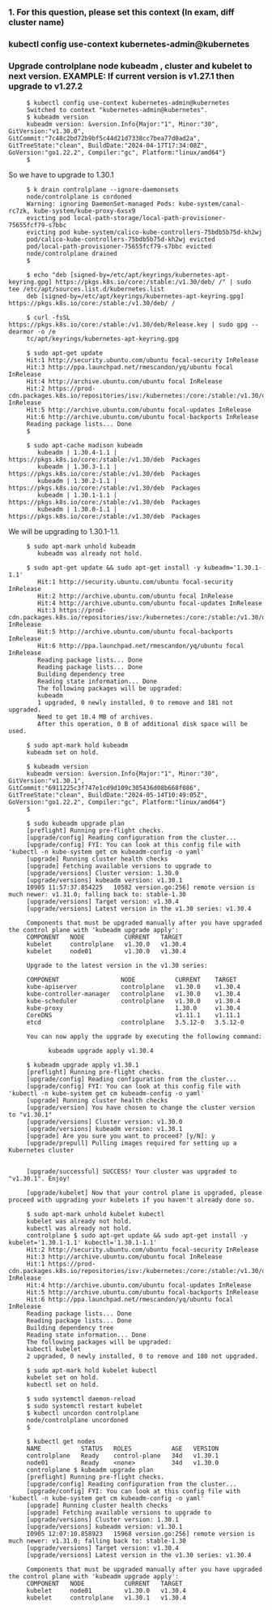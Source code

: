 ### 1. For this question, please set this context (In exam, diff cluster name)
### kubectl config use-context kubernetes-admin@kubernetes

### Upgrade controlplane node kubeadm , cluster and kubelet to next version. EXAMPLE: If current version is v1.27.1 then upgrade to v1.27.2


         $ kubectl config use-context kubernetes-admin@kubernetes
         Switched to context "kubernetes-admin@kubernetes".
         $ kubeadm version
         kubeadm version: &version.Info{Major:"1", Minor:"30", GitVersion:"v1.30.0", GitCommit:"7c48c2bd72b9bf5c44d21d7338cc7bea77d0ad2a", GitTreeState:"clean", BuildDate:"2024-04-17T17:34:08Z", GoVersion:"go1.22.2", Compiler:"gc", Platform:"linux/amd64"}
         $ 

So we have to upgrade to 1.30.1


         $ k drain controlplane --ignore-daemonsets
         node/controlplane is cordoned
         Warning: ignoring DaemonSet-managed Pods: kube-system/canal-rc7zk, kube-system/kube-proxy-6xsx9
         evicting pod local-path-storage/local-path-provisioner-75655fcf79-s7bbc
         evicting pod kube-system/calico-kube-controllers-75bdb5b75d-kh2wj
         pod/calico-kube-controllers-75bdb5b75d-kh2wj evicted
         pod/local-path-provisioner-75655fcf79-s7bbc evicted
         node/controlplane drained
         $ 

         $ echo "deb [signed-by=/etc/apt/keyrings/kubernetes-apt-keyring.gpg] https://pkgs.k8s.io/core:/stable:/v1.30/deb/ /" | sudo tee /etc/apt/sources.list.d/kubernetes.list
         deb [signed-by=/etc/apt/keyrings/kubernetes-apt-keyring.gpg] https://pkgs.k8s.io/core:/stable:/v1.30/deb/ /

         $ curl -fsSL https://pkgs.k8s.io/core:/stable:/v1.30/deb/Release.key | sudo gpg --dearmor -o /e
         tc/apt/keyrings/kubernetes-apt-keyring.gpg

         $ sudo apt-get update
         Hit:1 http://security.ubuntu.com/ubuntu focal-security InRelease
         Hit:3 http://ppa.launchpad.net/rmescandon/yq/ubuntu focal InRelease 
         Hit:4 http://archive.ubuntu.com/ubuntu focal InRelease
         Hit:2 https://prod-cdn.packages.k8s.io/repositories/isv:/kubernetes:/core:/stable:/v1.30/deb  InRelease
         Hit:5 http://archive.ubuntu.com/ubuntu focal-updates InRelease   
         Hit:6 http://archive.ubuntu.com/ubuntu focal-backports InRelease
         Reading package lists... Done
         $ 

         $ sudo apt-cache madison kubeadm
            kubeadm | 1.30.4-1.1 | https://pkgs.k8s.io/core:/stable:/v1.30/deb  Packages
            kubeadm | 1.30.3-1.1 | https://pkgs.k8s.io/core:/stable:/v1.30/deb  Packages
            kubeadm | 1.30.2-1.1 | https://pkgs.k8s.io/core:/stable:/v1.30/deb  Packages
            kubeadm | 1.30.1-1.1 | https://pkgs.k8s.io/core:/stable:/v1.30/deb  Packages
            kubeadm | 1.30.0-1.1 | https://pkgs.k8s.io/core:/stable:/v1.30/deb  Packages

We will be upgrading to 1.30.1-1.1.

         $ sudo apt-mark unhold kubeadm
            kubeadm was already not hold.

         $ sudo apt-get update && sudo apt-get install -y kubeadm='1.30.1-1.1'
            Hit:1 http://security.ubuntu.com/ubuntu focal-security InRelease
            Hit:2 http://archive.ubuntu.com/ubuntu focal InRelease              
            Hit:4 http://archive.ubuntu.com/ubuntu focal-updates InRelease      
            Hit:3 https://prod-cdn.packages.k8s.io/repositories/isv:/kubernetes:/core:/stable:/v1.30/deb  InRelease
            Hit:5 http://archive.ubuntu.com/ubuntu focal-backports InRelease                       
            Hit:6 http://ppa.launchpad.net/rmescandon/yq/ubuntu focal InRelease
            Reading package lists... Done
            Reading package lists... Done
            Building dependency tree       
            Reading state information... Done
            The following packages will be upgraded:
            kubeadm
            1 upgraded, 0 newly installed, 0 to remove and 181 not upgraded.
            Need to get 10.4 MB of archives.
            After this operation, 0 B of additional disk space will be used.

         $ sudo apt-mark hold kubeadm
         kubeadm set on hold.

         $ kubeadm version
         kubeadm version: &version.Info{Major:"1", Minor:"30", GitVersion:"v1.30.1", GitCommit:"6911225c3f747e1cd9d109c305436d08b668f086", GitTreeState:"clean", BuildDate:"2024-05-14T10:49:05Z", GoVersion:"go1.22.2", Compiler:"gc", Platform:"linux/amd64"}
         $ 

         $ sudo kubeadm upgrade plan
         [preflight] Running pre-flight checks.
         [upgrade/config] Reading configuration from the cluster...
         [upgrade/config] FYI: You can look at this config file with 'kubectl -n kube-system get cm kubeadm-config -o yaml'
         [upgrade] Running cluster health checks
         [upgrade] Fetching available versions to upgrade to
         [upgrade/versions] Cluster version: 1.30.0
         [upgrade/versions] kubeadm version: v1.30.1
         I0905 11:57:37.854225   10582 version.go:256] remote version is much newer: v1.31.0; falling back to: stable-1.30
         [upgrade/versions] Target version: v1.30.4
         [upgrade/versions] Latest version in the v1.30 series: v1.30.4

         Components that must be upgraded manually after you have upgraded the control plane with 'kubeadm upgrade apply':
         COMPONENT   NODE           CURRENT   TARGET
         kubelet     controlplane   v1.30.0   v1.30.4
         kubelet     node01         v1.30.0   v1.30.4

         Upgrade to the latest version in the v1.30 series:

         COMPONENT                 NODE           CURRENT    TARGET
         kube-apiserver            controlplane   v1.30.0    v1.30.4
         kube-controller-manager   controlplane   v1.30.0    v1.30.4
         kube-scheduler            controlplane   v1.30.0    v1.30.4
         kube-proxy                               1.30.0     v1.30.4
         CoreDNS                                  v1.11.1    v1.11.1
         etcd                      controlplane   3.5.12-0   3.5.12-0

         You can now apply the upgrade by executing the following command:

               kubeadm upgrade apply v1.30.4

         $ kubeadm upgrade apply v1.30.1
         [preflight] Running pre-flight checks.
         [upgrade/config] Reading configuration from the cluster...
         [upgrade/config] FYI: You can look at this config file with 'kubectl -n kube-system get cm kubeadm-config -o yaml'
         [upgrade] Running cluster health checks
         [upgrade/version] You have chosen to change the cluster version to "v1.30.1"
         [upgrade/versions] Cluster version: v1.30.0
         [upgrade/versions] kubeadm version: v1.30.1
         [upgrade] Are you sure you want to proceed? [y/N]: y
         [upgrade/prepull] Pulling images required for setting up a Kubernetes cluster


         [upgrade/successful] SUCCESS! Your cluster was upgraded to "v1.30.1". Enjoy!

         [upgrade/kubelet] Now that your control plane is upgraded, please proceed with upgrading your kubelets if you haven't already done so.

         $ sudo apt-mark unhold kubelet kubectl
         kubelet was already not hold.
         kubectl was already not hold.
         controlplane $ sudo apt-get update && sudo apt-get install -y kubelet='1.30.1-1.1' kubectl='1.30.1-1.1'
         Hit:2 http://security.ubuntu.com/ubuntu focal-security InRelease    
         Hit:3 http://archive.ubuntu.com/ubuntu focal InRelease              
         Hit:1 https://prod-cdn.packages.k8s.io/repositories/isv:/kubernetes:/core:/stable:/v1.30/deb  InRelease
         Hit:4 http://archive.ubuntu.com/ubuntu focal-updates InRelease                         
         Hit:5 http://archive.ubuntu.com/ubuntu focal-backports InRelease
         Hit:6 http://ppa.launchpad.net/rmescandon/yq/ubuntu focal InRelease
         Reading package lists... Done
         Reading package lists... Done
         Building dependency tree       
         Reading state information... Done
         The following packages will be upgraded:
         kubectl kubelet
         2 upgraded, 0 newly installed, 0 to remove and 180 not upgraded.

         $ sudo apt-mark hold kubelet kubectl
         kubelet set on hold.
         kubectl set on hold.

         $ sudo systemctl daemon-reload
         $ sudo systemctl restart kubelet
         $ kubectl uncordon controlplane
         node/controlplane uncordoned
         $ 

         $ kubectl get nodes
         NAME           STATUS   ROLES           AGE   VERSION
         controlplane   Ready    control-plane   34d   v1.30.1
         node01         Ready    <none>          34d   v1.30.0
         controlplane $ kubeadm upgrade plan
         [preflight] Running pre-flight checks.
         [upgrade/config] Reading configuration from the cluster...
         [upgrade/config] FYI: You can look at this config file with 'kubectl -n kube-system get cm kubeadm-config -o yaml'
         [upgrade] Running cluster health checks
         [upgrade] Fetching available versions to upgrade to
         [upgrade/versions] Cluster version: 1.30.1
         [upgrade/versions] kubeadm version: v1.30.1
         I0905 12:07:10.858923   15968 version.go:256] remote version is much newer: v1.31.0; falling back to: stable-1.30
         [upgrade/versions] Target version: v1.30.4
         [upgrade/versions] Latest version in the v1.30 series: v1.30.4

         Components that must be upgraded manually after you have upgraded the control plane with 'kubeadm upgrade apply':
         COMPONENT   NODE           CURRENT   TARGET
         kubelet     node01         v1.30.0   v1.30.4
         kubelet     controlplane   v1.30.1   v1.30.4


